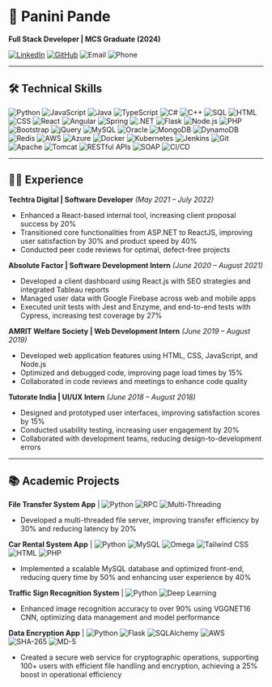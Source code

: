 # 🌟 Panini Pande
**Full Stack Developer | MCS Graduate (2024)**

[![LinkedIn](https://img.shields.io/badge/-LinkedIn-0A66C2?style=for-the-badge&logo=Linkedin&logoColor=white)](https://linkedin.com/in/paninipande)
[![GitHub](https://img.shields.io/badge/-GitHub-181717?style=for-the-badge&logo=GitHub&logoColor=white)](https://github.com/PaniniPande)
![Email](https://img.shields.io/badge/-pxp4144@mavs.uta.edu-D14836?style=for-the-badge&logo=Gmail&logoColor=white)
![Phone](https://img.shields.io/badge/-469--866--9186-25D366?style=for-the-badge&logo=WhatsApp&logoColor=white)

---

## 🛠 Technical Skills
![Python](https://img.shields.io/badge/-Python-3776AB?style=flat-square&logo=python&logoColor=white)
![JavaScript](https://img.shields.io/badge/-JavaScript-F7DF1E?style=flat-square&logo=javascript&logoColor=black)
![Java](https://img.shields.io/badge/-Java-007396?style=flat-square&logo=java&logoColor=white)
![TypeScript](https://img.shields.io/badge/-TypeScript-3178C6?style=flat-square&logo=typescript&logoColor=white)
![C#](https://img.shields.io/badge/-C%23-239120?style=flat-square&logo=c-sharp&logoColor=white)
![C++](https://img.shields.io/badge/-C++-00599C?style=flat-square&logo=c%2B%2B&logoColor=white)
![SQL](https://img.shields.io/badge/-SQL-4479A1?style=flat-square&logo=mysql&logoColor=white)
![HTML](https://img.shields.io/badge/-HTML-E34F26?style=flat-square&logo=html5&logoColor=white)
![CSS](https://img.shields.io/badge/-CSS-1572B6?style=flat-square&logo=css3&logoColor=white)
![React](https://img.shields.io/badge/-React-61DAFB?style=flat-square&logo=react&logoColor=black)
![Angular](https://img.shields.io/badge/-Angular-DD0031?style=flat-square&logo=angular&logoColor=white)
![Spring](https://img.shields.io/badge/-Spring-6DB33F?style=flat-square&logo=spring&logoColor=white)
![.NET](https://img.shields.io/badge/-.NET-512BD4?style=flat-square&logo=dotnet&logoColor=white)
![Flask](https://img.shields.io/badge/-Flask-000000?style=flat-square&logo=flask&logoColor=white)
![Node.js](https://img.shields.io/badge/-Node.js-339933?style=flat-square&logo=nodedotjs&logoColor=white)
![PHP](https://img.shields.io/badge/-PHP-777BB4?style=flat-square&logo=php&logoColor=white)
![Bootstrap](https://img.shields.io/badge/-Bootstrap-7952B3?style=flat-square&logo=bootstrap&logoColor=white)
![jQuery](https://img.shields.io/badge/-jQuery-0769AD?style=flat-square&logo=jquery&logoColor=white)
![MySQL](https://img.shields.io/badge/-MySQL-4479A1?style=flat-square&logo=mysql&logoColor=white)
![Oracle](https://img.shields.io/badge/-Oracle-F80000?style=flat-square&logo=oracle&logoColor=white)
![MongoDB](https://img.shields.io/badge/-MongoDB-47A248?style=flat-square&logo=mongodb&logoColor=white)
![DynamoDB](https://img.shields.io/badge/-DynamoDB-4053D6?style=flat-square&logo=amazondynamodb&logoColor=white)
![Redis](https://img.shields.io/badge/-Redis-DC382D?style=flat-square&logo=redis&logoColor=white)
![AWS](https://img.shields.io/badge/-AWS-232F3E?style=flat-square&logo=amazonaws&logoColor=white)
![Azure](https://img.shields.io/badge/-Azure-0078D4?style=flat-square&logo=microsoftazure&logoColor=white)
![Docker](https://img.shields.io/badge/-Docker-2496ED?style=flat-square&logo=docker&logoColor=white)
![Kubernetes](https://img.shields.io/badge/-Kubernetes-326CE5?style=flat-square&logo=kubernetes&logoColor=white)
![Jenkins](https://img.shields.io/badge/-Jenkins-D24939?style=flat-square&logo=jenkins&logoColor=white)
![Git](https://img.shields.io/badge/-Git-F05032?style=flat-square&logo=git&logoColor=white)
![Apache](https://img.shields.io/badge/-Apache-D22128?style=flat-square&logo=apache&logoColor=white)
![Tomcat](https://img.shields.io/badge/-Tomcat-F8DC75?style=flat-square&logo=apachetomcat&logoColor=black)
![RESTful APIs](https://img.shields.io/badge/-RESTful%20APIs-4D4D4D?style=flat-square&logo=apachedruid&logoColor=white)
![SOAP](https://img.shields.io/badge/-SOAP-FF5A60?style=flat-square&logo=soap&logoColor=white)
![CI/CD](https://img.shields.io/badge/-CI%2FCD-00427E?style=flat-square&logo=jenkinsx&logoColor=white)

---

## 👨‍💻 Experience

**Techtra Digital | Software Developer** *(May 2021 – July 2022)*
- Enhanced a React-based internal tool, increasing client proposal success by 20%
- Transitioned core functionalities from ASP.NET to ReactJS, improving user satisfaction by 30% and product speed by 40%
- Conducted peer code reviews for optimal, defect-free projects

**Absolute Factor | Software Development Intern** *(June 2020 – August 2021)*
- Developed a client dashboard using React.js with SEO strategies and integrated Tableau reports
- Managed user data with Google Firebase across web and mobile apps
- Executed unit tests with Jest and Enzyme, and end-to-end tests with Cypress, increasing test coverage by 27%

**AMRIT Welfare Society | Web Development Intern** *(June 2019 – August 2019)*
- Developed web application features using HTML, CSS, JavaScript, and Node.js
- Optimized and debugged code, improving page load times by 15%
- Collaborated in code reviews and meetings to enhance code quality

**Tutorate India | UI/UX Intern** *(June 2018 – August 2018)*
- Designed and prototyped user interfaces, improving satisfaction scores by 15%
- Conducted usability testing, increasing user engagement by 20%
- Collaborated with development teams, reducing design-to-development errors

---

## 📚 Academic Projects

**File Transfer System App** | ![Python](https://img.shields.io/badge/-Python-3776AB?style=flat-square&logo=python&logoColor=white) ![RPC](https://img.shields.io/badge/-RPC-007ACC?style=flat-square&logo=rpc&logoColor=white) ![Multi-Threading](https://img.shields.io/badge/-Multi--Threading-4D4D4D?style=flat-square&logo=threader&logoColor=white)
- Developed a multi-threaded file server, improving transfer efficiency by 30% and reducing latency by 20%

**Car Rental System App** | ![Python](https://img.shields.io/badge/-Python-3776AB?style=flat-square&logo=python&logoColor=white) ![MySQL](https://img.shields.io/badge/-MySQL-4479A1?style=flat-square&logo=mysql&logoColor=white) ![Omega](https://img.shields.io/badge/-Omega-FFD700?style=flat-square&logo=omega&logoColor=black) ![Tailwind CSS](https://img.shields.io/badge/-Tailwind_CSS-06B6D4?style=flat-square&logo=tailwind-css&logoColor=white) ![HTML](https://img.shields.io/badge/-HTML-E34F26?style=flat-square&logo=html5&logoColor=white) ![PHP](https://img.shields.io/badge/-PHP-777BB4?style=flat-square&logo=php&logoColor=white)
- Implemented a scalable MySQL database and optimized front-end, reducing query time by 50% and enhancing user experience by 40%

**Traffic Sign Recognition System** | ![Python](https://img.shields.io/badge/-Python-3776AB?style=flat-square&logo=python&logoColor=white) ![Deep Learning](https://img.shields.io/badge/-Deep%20Learning-FF6F00?style=flat-square&logo=deeplearning&logoColor=white)
- Enhanced image recognition accuracy to over 90% using VGGNET16 CNN, optimizing data management and model performance

**Data Encryption App** | ![Python](https://img.shields.io/badge/-Python-3776AB?style=flat-square&logo=python&logoColor=white) ![Flask](https://img.shields.io/badge/-Flask-000000?style=flat-square&logo=flask&logoColor=white) ![SQLAlchemy](https://img.shields.io/badge/-SQLAlchemy-F80000?style=flat-square&logo=sqlalchemy&logoColor=white) ![AWS](https://img.shields.io/badge/-AWS-232F3E?style=flat-square&logo=amazonaws&logoColor=white) ![SHA-265](https://img.shields.io/badge/-SHA--265-3776AB?style=flat-square&logo=cryptography&logoColor=white) ![MD-5](https://img.shields.io/badge/-MD--5-FF6F00?style=flat-square&logo=md5&logoColor=white)
- Created a secure web service for cryptographic operations, supporting 100+ users with efficient file handling and encryption, achieving a 25% boost in operational efficiency
